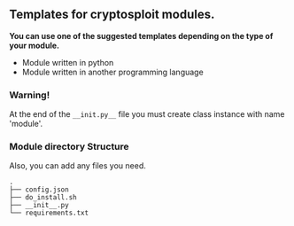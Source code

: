 ## Templates for cryptosploit modules.

**You can use one of the suggested templates depending on the type of your module.** 

* Module written in python
* Module written in another programming language

### Warning!

At the end of the ```__init.py__``` file you must create class instance with name 'module'.

### Module directory Structure
Also, you can add any files you need.

```
.
├── config.json
├── do_install.sh
├── __init__.py
└── requirements.txt
```

